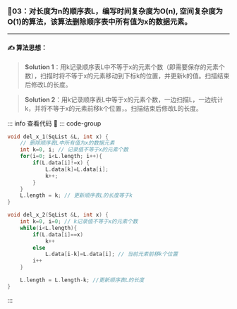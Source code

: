 ### :page_with_curl:03：对长度为n的顺序表L，编写时间复杂度为O(n), 空间复杂度为O(1)的算法，该算法删除顺序表中所有值为x的数据元素。
---

#### :writing_hand: 算法思想：
> **Solution 1**：用k记录顺序表L中不等于x的元素个数（即需要保存的元素个数），扫描时将不等于x的元素移动到下标k的位置，并更新k的值。扫描结束后修改L的长度。

> **Solution 2**：用k记录顺序表L中等于x的元素个数，一边扫描L，一边统计k，并将不等于x的元素前移k个位置，。扫描结束后修改L的长度。


::: info  查看代码 :cup_with_straw:
::: code-group
```C [Solution 1]
void del_x_1(SqList &L, int x) {
    // 删除顺序表L中所有值为x的数据元素
    int k=0, i; // 记录值不等于x的元素个数
    for(i=0; i<L.length; i++){
        if(L.data[i]!=x) {
            L.data[k]=L.data[i];
            k++;
        }
    }
    L.length = k; // 更新顺序表L的长度等于k
}
```
```C [Solution 2]
void del_x_2(SqList &L, int x) {
    int k=0, i=0; // k记录值不等于x的元素个数
    while(i<L.length){
        if(L.data[i]==x)
            k++
        else 
            L.data[i-k]=L.data[i]; // 当前元素前移k个位置
        i++
    }

    L.length = L.length-k; //更新顺序表L的长度
}
```
:::

